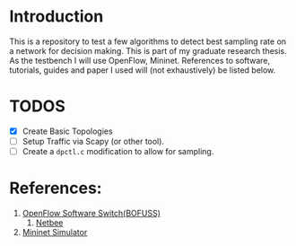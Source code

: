# Introduction

This is a repository to test a few algorithms to detect 
best sampling rate on a network for decision making.
This is part of my graduate research thesis. 
As the testbench I will use OpenFlow, Mininet.
References to software, tutorials, guides and paper I used will (not exhaustively)
be listed below.

# TODOS

- [x] Create Basic Topologies
- [ ] Setup Traffic via Scapy (or other tool).
- [ ] Create a `dpctl.c` modification to allow for sampling. 

# References:

1. [OpenFlow Software Switch(BOFUSS)](https://github.com/CPqD/ofsoftswitch13/tree/master)
    1. [Netbee](https://github.com/netgroup-polito/netbee.git)
2. [Mininet Simulator](http://mininet.org/)
